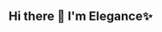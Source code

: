 ## Hi there 👋 I'm Elegance✨

<!--
- 🔭 I’m currently studying data analysis with Google, IBM SKILLBUILD, and an NGO Digital Skillup Africa<br/>
- 🌱 I’m currently learning EXCEL, SQL, and POWER BI<br/>...
- 👯 I’m looking to collaborate as an INTERN both PAID and UNPAID <br/>...
- 🤔 I’m looking for help with SQL, that thing isn't as easy as it looks<br/>..
- 💬 Ask me about JESUS  and TECH<br/> ...
- 📫 How to reach me: ON [TWITTER (https://x.com/ifyelegance)]...
- 😄 Pronouns: SHE\HER...
- ⚡ Fun fact: I LOVE CHOCOLATES...
-     Open to work as an entry specialist
-->
